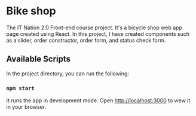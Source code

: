 # Bike shop
The IT Nation 2.0 Front-end course project. It's a bicycle shop web app page created using React.
In this project, I have created components such as a slider, order constructor, order form, and status check form.


## Available Scripts

In the project directory, you can run the following:


### `npm start`

It runs the app in development mode.
Open [http://localhost:3000](http://localhost:3000) to view it in your browser.
